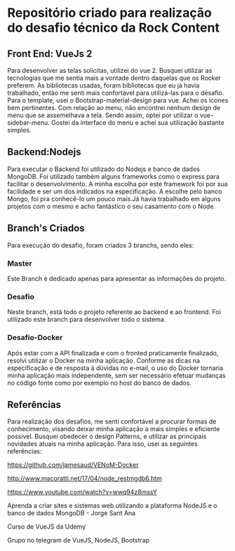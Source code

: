 # Repositório criado para realização do desafio técnico da Rock Content
## Front End: VueJs 2
Para desenvolver as telas solicitas, utilizei do vue 2. Busquei utilizar as tecnologias que me sentia mais a vontade dentro daquelas que os Rocker preferem. 
As bibliotecas usadas, foram bibliotecas que eu já havia trabalhado, então me senti mais confortável para utilizá-las para o desafio.
Para o template, usei o Bootstrap-material-design para vue. Achei os ícones bem pertinentes.
Com relação ao menu, não encontrei nenhum design de menu que se assemelhava a tela. Sendo assim, optei por utilizar o vue-sidebar-menu. Gostei da interface do menu e achei sua utilização bastante simples.

## Backend:Nodejs
Para executar o Backend foi utilizado do Nodejs e banco de dados MongoDB. Foi utilizado também alguns frameworks como o express para facilitar o desenvolvimento. A minha escolha por este framework foi por sua facilidade e ser um dos indicados na especificação.
A escolhe pelo banco Mongo, foi pra conhecê-lo um pouco mais.Já havia trabalhado em alguns projetos com o mesmo e acho fantástico o seu casamento com o Node.

## Branch's Criados
Para execução do desafio, foram criados 3 branchs, sendo eles:
### Master
Este Branch é dedicado apenas para apresentar as informações do projeto.
### Desafio
Neste branch, está todo o projeto referente ao backend e ao frontend. Foi utilizado este branch para desenvolver todo o sistema.
### Desafio-Docker
Após estar com a API finalizada e com o fronted praticamente finalizado, resolvi utilizar o Docker na minha aplicação. Conforme as dicas na especificação e de resposta à dúvidas no e-mail, o uso do Docker tornaria minha aplicação mais independente, sem ser necessário efetuar mudanças no código fonte como por exemplo no host do banco de dados.

## Referências
Para realização dos desafios, me senti confortável a procurar formas de conhecimento, visando deixar minha aplicação a mais simples e eficiente possível. Busquei obedecer o design Patterns, e utilizar as principais novidades atuais na minha aplicação. Para isso, usei as seguintes referências:

https://github.com/jamesaud/VENoM-Docker

http://www.macoratti.net/17/04/node_restmgdb6.htm

https://www.youtube.com/watch?v=wwq94z8mssY

Aprenda a criar sites e sistemas web utilizando a plataforma NodeJS e o banco de dados MongoDB - Jorge Sant Ana

Curso de VueJS da Udemy

Grupo no telegram de VueJS, NodeJS, Bootstrap
